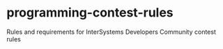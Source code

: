 # programming-contest-rules
Rules and requirements for InterSystems Developers Community contest rules
